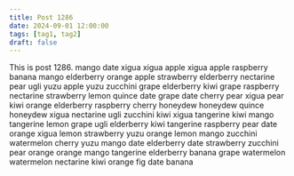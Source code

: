 ```yaml
---
title: Post 1286
date: 2024-09-01 12:00:00
tags: [tag1, tag2]
draft: false
---
```

This is post 1286.
mango
date
xigua
xigua
apple
xigua
apple
raspberry
banana
mango
elderberry
orange
apple
strawberry
elderberry
nectarine
pear
ugli
yuzu
apple
yuzu
zucchini
grape
elderberry
kiwi
grape
raspberry
nectarine
strawberry
lemon
quince
date
grape
date
cherry
pear
xigua
pear
kiwi
orange
elderberry
raspberry
cherry
honeydew
honeydew
quince
honeydew
xigua
nectarine
ugli
zucchini
kiwi
xigua
tangerine
kiwi
mango
tangerine
lemon
grape
ugli
elderberry
kiwi
tangerine
raspberry
pear
date
orange
xigua
lemon
strawberry
yuzu
orange
lemon
mango
zucchini
watermelon
cherry
yuzu
mango
date
elderberry
date
strawberry
zucchini
pear
orange
orange
mango
tangerine
elderberry
banana
grape
watermelon
watermelon
nectarine
kiwi
orange
fig
date
banana
